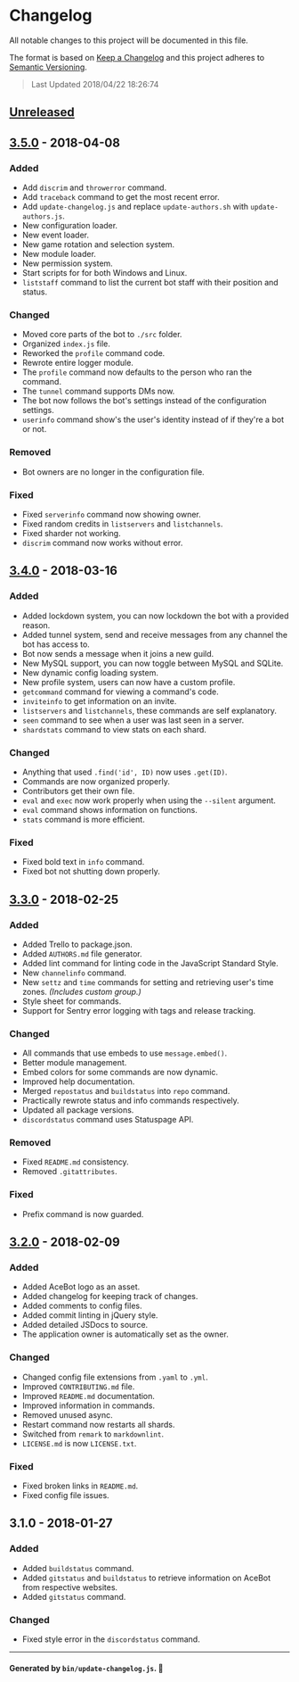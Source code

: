 # Changelog
All notable changes to this project will be documented in this file.

The format is based on [Keep a Changelog](http://keepachangelog.com/en/1.0.0)
and this project adheres to [Semantic Versioning](http://semver.org/spec/v2.0.0.html).

> Last Updated 2018/04/22 18:26:74

## [Unreleased]

## [3.5.0] - 2018-04-08
### Added
- Add `discrim` and `throwerror` command.
- Add `traceback` command to get the most recent error.
- Add `update-changelog.js` and replace `update-authors.sh` with `update-authors.js`.
- New configuration loader.
- New event loader.
- New game rotation and selection system.
- New module loader.
- New permission system.
- Start scripts for for both Windows and Linux.
- `liststaff` command to list the current bot staff with their position and status.

### Changed
- Moved core parts of the bot to `./src` folder.
- Organized `index.js` file.
- Reworked the `profile` command code.
- Rewrote entire logger module.
- The `profile` command now defaults to the person who ran the command.
- The `tunnel` command supports DMs now.
- The bot now follows the bot's settings instead of the configuration settings.
- `userinfo` command show's the user's identity instead of if they're a bot or not.

### Removed
- Bot owners are no longer in the configuration file.

### Fixed
- Fixed `serverinfo` command now showing owner.
- Fixed random credits in `listservers` and `listchannels`.
- Fixed sharder not working.
- `discrim` command now works without error.

## [3.4.0] - 2018-03-16
### Added
- Added lockdown system, you can now lockdown the bot with a provided reason.
- Added tunnel system, send and receive messages from any channel the bot has access to.
- Bot now sends a message when it joins a new guild.
- New MySQL support, you can now toggle between MySQL and SQLite.
- New dynamic config loading system.
- New profile system, users can now have a custom profile.
- `getcommand` command for viewing a command's code.
- `inviteinfo` to get information on an invite.
- `listservers` and `listchannels`, these commands are self explanatory.
- `seen` command to see when a user was last seen in a server.
- `shardstats` command to view stats on each shard.

### Changed
- Anything that used `.find('id', ID)` now uses `.get(ID)`.
- Commands are now organized properly.
- Contributors get their own file.
- `eval` and `exec` now work properly when using the `--silent` argument.
- `eval` command shows information on functions.
- `stats` command is more efficient.

### Fixed
- Fixed bold text in `info` command.
- Fixed bot not shutting down properly.

## [3.3.0] - 2018-02-25
### Added
- Added Trello to package.json.
- Added `AUTHORS.md` file generator.
- Added lint command for linting code in the JavaScript Standard Style.
- New `channelinfo` command.
- New `settz` and `time` commands for setting and retrieving user's time zones. *(Includes custom group.)*
- Style sheet for commands.
- Support for Sentry error logging with tags and release tracking.

### Changed
- All commands that use embeds to use `message.embed()`.
- Better module management.
- Embed colors for some commands are now dynamic.
- Improved help documentation.
- Merged `repostatus` and `buildstatus` into `repo` command.
- Practically rewrote status and info commands respectively.
- Updated all package versions.
- `discordstatus` command uses Statuspage API.

### Removed
- Fixed `README.md` consistency.
- Removed `.gitattributes`.

### Fixed
- Prefix command is now guarded.

## [3.2.0] - 2018-02-09
### Added
- Added AceBot logo as an asset.
- Added changelog for keeping track of changes.
- Added comments to config files.
- Added commit linting in jQuery style.
- Added detailed JSDocs to source.
- The application owner is automatically set as the owner.

### Changed
- Changed config file extensions from `.yaml` to `.yml`.
- Improved `CONTRIBUTING.md` file.
- Improved `README.md` documentation.
- Improved information in commands.
- Removed unused async.
- Restart command now restarts all shards.
- Switched from `remark` to `markdownlint`.
- `LICENSE.md` is now `LICENSE.txt`.

### Fixed
- Fixed broken links in `README.md`.
- Fixed config file issues.

## 3.1.0 - 2018-01-27
### Added
- Added `buildstatus` command.
- Added `gitstatus` and `buildstatus` to retrieve information on AceBot from respective websites.
- Added `gitstatus` command.

### Changed
- Fixed style error in the `discordstatus` command.

[Unreleased]: http://github.com/Aceheliflyer/AceBot/compare/v3.5.0...HEAD
[3.5.0]: http://github.com/Aceheliflyer/AceBot/compare/v3.4.0...v3.5.0
[3.4.0]: http://github.com/Aceheliflyer/AceBot/compare/v3.3.0...v3.4.0
[3.3.0]: http://github.com/Aceheliflyer/AceBot/compare/v3.2.0...v3.3.0
[3.2.0]: http://github.com/Aceheliflyer/AceBot/compare/v3.1.0...v3.2.0

---

#### Generated by `bin/update-changelog.js`. 🚀
